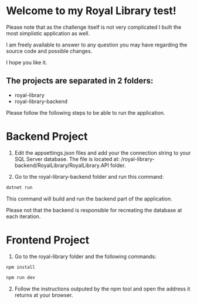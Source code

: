 # Welcome to my Royal Library test!

Please note that as the challenge itself is not very complicated I built the most simplistic application as well.

I am freely available to answer to any question you may have regarding the source code and possible changes.

I hope you like it.

## The projects are separated in 2 folders:

- royal-library
- royal-library-backend

Please follow the following steps to be able to run the application.

# Backend Project

1. Edit the appsettings.json files and add your the connection string to your SQL Server database. The file is located at: /royal-library-backend/RoyalLibrary/RoyalLibrary.API folder.

2. Go to the royal-library-backend folder and run this command:

```bash
dotnet run
```

This command will build and run the backend part of the application.

Please not that the backend is responsible for recreating the database at each iteration.

# Frontend Project

1. Go to the royal-library folder and the following commands:

```bash
npm install

npm run dev
```

2. Follow the instructions outputed by the npm tool and open the address it returns at your browser.
